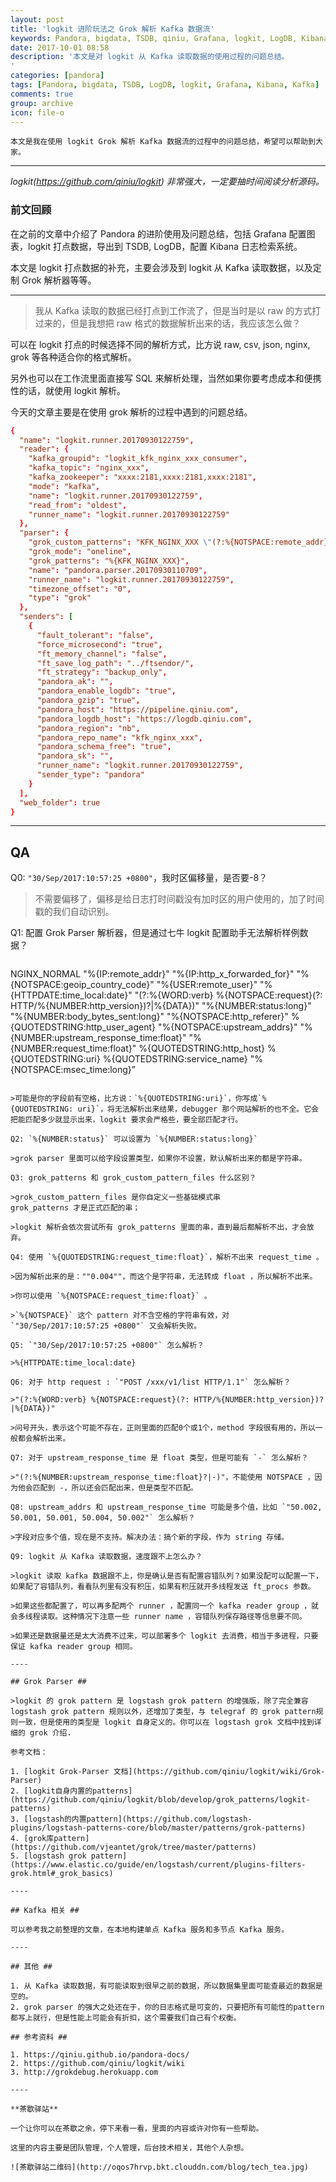 ```yaml
---
layout: post
title: 'logkit 进阶玩法之 Grok 解析 Kafka 数据流'
keywords: Pandora, bigdata, TSDB, qiniu, Grafana, logkit, LogDB, Kibana, Kafka
date: 2017-10-01 08:58
description: '本文是对 logkit 从 Kafka 读取数据的使用过程的问题总结。
'
categories: [pandora]
tags: [Pandora, bigdata, TSDB, LogDB, logkit, Grafana, Kibana, Kafka]
comments: true
group: archive
icon: file-o
---
```


    本文是我在使用 logkit Grok 解析 Kafka 数据流的过程中的问题总结，希望可以帮助到大家。

----

*logkit(https://github.com/qiniu/logkit) 非常强大，一定要抽时间阅读分析源码。*

<!-- more -->

### 前文回顾 ###

在之前的文章中介绍了 Pandora 的进阶使用及问题总结，包括 Grafana 配置图表，logkit 打点数据，导出到 TSDB, LogDB，配置 Kibana 日志检索系统。

本文是 logkit 打点数据的补充，主要会涉及到 logkit 从 Kafka 读取数据，以及定制 Grok 解析器等等。

----

>我从 Kafka 读取的数据已经打点到工作流了，但是当时是以 raw 的方式打过来的，但是我想把 raw 格式的数据解析出来的话，我应该怎么做？

可以在 logkit 打点的时候选择不同的解析方式，比方说 raw, csv, json, nginx, grok 等各种适合你的格式解析。

另外也可以在工作流里面直接写 SQL 来解析处理，当然如果你要考虑成本和便携性的话，就使用 logkit 解析。

今天的文章主要是在使用 grok 解析的过程中遇到的问题总结。

```conf
{
  "name": "logkit.runner.20170930122759",
  "reader": {
    "kafka_groupid": "logkit_kfk_nginx_xxx_consumer",
    "kafka_topic": "nginx_xxx",
    "kafka_zookeeper": "xxxx:2181,xxxx:2181,xxxx:2181",
    "mode": "kafka",
    "name": "logkit.runner.20170930122759",
    "read_from": "oldest",
    "runner_name": "logkit.runner.20170930122759"
  },
  "parser": {
    "grok_custom_patterns": "KFK_NGINX_XXX \"(?:%{NOTSPACE:remote_addr}?|%{DATA})\" \"(?:%{NOTSPACE:http_x_forwarded_for}?|%{DATA})\" \"(?:%{NOTSPACE:geoip_country_code}?|%{DATA})\" \"(?:%{USER:remote_user}?|%{DATA})\" \"(?:%{HTTPDATE:time_local:date}?|%{DATA})\" \"(?:%{WORD:verb} %{NOTSPACE:request}(?: HTTP/%{NUMBER:http_version})?|%{DATA})\" \"(?:%{NUMBER:status:long}?|%{DATA})\" \"(?:%{NUMBER:body_bytes_sent:long}?|%{DATA})\" \"(?:%{NOTSPACE:http_referer}?|%{DATA})\" (?:%{QUOTEDSTRING:http_user_agent}?|%{DATA}) \"(?:%{NOTSPACE:upstream_addrs}?|%{DATA})\" \"(?:%{NUMBER:upstream_response_time:float}?|-)\" \"(?:%{NUMBER:request_time:float}?|-})\" (?:%{QUOTEDSTRING:http_host}?|%{DATA}) (?:%{QUOTEDSTRING:uri}?|%{DATA}) (?:%{QUOTEDSTRING:service_name}?|%{DATA}) \"(?:%{NOTSPACE:msec_time:long}?|%{DATA})\"",
    "grok_mode": "oneline",
    "grok_patterns": "%{KFK_NGINX_XXX}",
    "name": "pandora.parser.20170930110709",
    "runner_name": "logkit.runner.20170930122759",
    "timezone_offset": "0",
    "type": "grok"
  },
  "senders": [
    {
      "fault_tolerant": "false",
      "force_microsecond": "true",
      "ft_memory_channel": "false",
      "ft_save_log_path": "../ftsendor/",
      "ft_strategy": "backup_only",
      "pandora_ak": "",
      "pandora_enable_logdb": "true",
      "pandora_gzip": "true",
      "pandora_host": "https://pipeline.qiniu.com",
      "pandora_logdb_host": "https://logdb.qiniu.com",
      "pandora_region": "nb",
      "pandora_repo_name": "kfk_nginx_xxx",
      "pandora_schema_free": "true",
      "pandora_sk": "",
      "runner_name": "logkit.runner.20170930122759",
      "sender_type": "pandora"
    }
  ],
  "web_folder": true
}
```

----

## QA ##

Q0: `"30/Sep/2017:10:57:25 +0800"`，我时区偏移量，是否要-8？

>不需要偏移了，偏移是给日志打时间戳没有加时区的用户使用的，加了时间戳的我们自动识别。

Q1: 配置 Grok Parser 解析器，但是通过七牛 logkit 配置助手无法解析样例数据？

>```
NGINX_NORMAL "%{IP:remote_addr}" "%{IP:http_x_forwarded_for}" "%{NOTSPACE:geoip_country_code}" "%{USER:remote_user}" "%{HTTPDATE:time_local:date}" "(?:%{WORD:verb} %{NOTSPACE:request}(?: HTTP/%{NUMBER:http_version})?|%{DATA})" "%{NUMBER:status:long}" "%{NUMBER:body_bytes_sent:long}" "%{NOTSPACE:http_referer}" %{QUOTEDSTRING:http_user_agent} "%{NOTSPACE:upstream_addrs}" "%{NUMBER:upstream_response_time:float}" "%{NUMBER:request_time:float}" %{QUOTEDSTRING:http_host} %{QUOTEDSTRING:uri} %{QUOTEDSTRING:service_name} "%{NOTSPACE:msec_time:long}”
```

>可能是你的字段前有空格，比方说：`%{QUOTEDSTRING:uri}`，你写成`%{QUOTEDSTRING: uri}`，将无法解析出来结果，debugger 那个网站解析的也不全。它会把能匹配多少就显示出来，logkit 要求会严格些，要全部匹配才行。

Q2: `%{NUMBER:status}` 可以设置为 `%{NUMBER:status:long}`

>grok parser 里面可以给字段设置类型，如果你不设置，默认解析出来的都是字符串。

Q3: grok_patterns 和 grok_custom_pattern_files 什么区别？

>grok_custom_pattern_files 是你自定义一些基础模式串
grok_patterns 才是正式匹配的串；

>logkit 解析会依次尝试所有 grok_patterns 里面的串，直到最后都解析不出，才会放弃。

Q4: 使用 `%{QUOTEDSTRING:request_time:float}`，解析不出来 request_time 。

>因为解析出来的是：""0.004""，而这个是字符串，无法转成 float ，所以解析不出来。

>你可以使用 `%{NOTSPACE:request_time:float}` 。

>`%{NOTSPACE}` 这个 pattern 对不含空格的字符串有效，对 `"30/Sep/2017:10:57:25 +0800"` 又会解析失败。

Q5: `"30/Sep/2017:10:57:25 +0800"` 怎么解析？

>%{HTTPDATE:time_local:date}

Q6: 对于 http request : `"POST /xxx/v1/list HTTP/1.1"` 怎么解析？

>"(?:%{WORD:verb} %{NOTSPACE:request}(?: HTTP/%{NUMBER:http_version})?|%{DATA})"

>问号开头，表示这个可能不存在，正则里面的匹配0个或1个，method 字段很有用的，所以一般都会解析出来。

Q7: 对于 upstream_response_time 是 float 类型，但是可能有 `-` 怎么解析？

>"(?:%{NUMBER:upstream_response_time:float}?|-)"，不能使用 NOTSPACE ，因为他会匹配到 -，所以还会匹配出来，但是类型不匹配。

Q8: upstream_addrs 和 upstream_response_time 可能是多个值，比如 `"50.002, 50.001, 50.001, 50.004, 50.002"` 怎么解析？

>字段对应多个值，现在是不支持。解决办法：搞个新的字段，作为 string 存储。

Q9: logkit 从 Kafka 读取数据，速度跟不上怎么办？

>logkit 读取 kafka 数据跟不上，你是确认是否有配置容错队列？如果没配可以配置一下，如果配了容错队列，看看队列里有没有积压，如果有积压就开多线程发送 ft_procs 参数。

>如果这些都配置了，可以再多配两个 runner ，配置同一个 kafka reader group ，就会多线程读取。这种情况下注意一些 runner name ，容错队列保存路径等信息要不同。

>如果还是数据量还是太大消费不过来，可以部署多个 logkit 去消费，相当于多进程，只要保证 kafka reader group 相同。

----

## Grok Parser ##

>logkit 的 grok pattern 是 logstash grok pattern 的增强版，除了完全兼容 logstash grok pattern 规则以外，还增加了类型，与 telegraf 的 grok pattern规则一致，但是使用的类型是 logkit 自身定义的。你可以在 logstash grok 文档中找到详细的 grok 介绍.

参考文档：

1. [logkit Grok-Parser 文档](https://github.com/qiniu/logkit/wiki/Grok-Parser)
2. [logkit自身内置的patterns](https://github.com/qiniu/logkit/blob/develop/grok_patterns/logkit-patterns)
3. [logstash的内置pattern](https://github.com/logstash-plugins/logstash-patterns-core/blob/master/patterns/grok-patterns)
4. [grok库pattern](https://github.com/vjeantet/grok/tree/master/patterns)
5. [logstash grok pattern](https://www.elastic.co/guide/en/logstash/current/plugins-filters-grok.html#_grok_basics)

----

## Kafka 相关 ##

可以参考我之前整理的文章，在本地构建单点 Kafka 服务和多节点 Kafka 服务。

----

## 其他 ##

1. 从 Kafka 读取数据，有可能读取到很早之前的数据，所以数据集里面可能查最近的数据是空的。
2. grok parser 的强大之处还在于，你的日志格式是可变的，只要把所有可能性的pattern都写上就行，但是性能上可能会有折扣，这个需要我们自己有个权衡。

## 参考资料 ##

1. https://qiniu.github.io/pandora-docs/
2. https://github.com/qiniu/logkit/wiki
3. http://grokdebug.herokuapp.com

----

**茶歇驿站**

一个让你可以在茶歇之余，停下来看一看，里面的内容或许对你有一些帮助。

这里的内容主要是团队管理，个人管理，后台技术相关，其他个人杂想。

![茶歇驿站二维码](http://oqos7hrvp.bkt.clouddn.com/blog/tech_tea.jpg)

